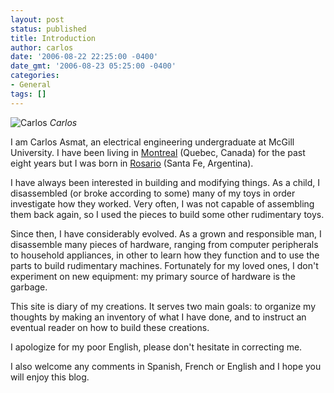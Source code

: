 ```yaml
---
layout: post
status: published
title: Introduction
author: carlos
date: '2006-08-22 22:25:00 -0400'
date_gmt: '2006-08-23 05:25:00 -0400'
categories:
- General
tags: []
---
```


![Carlos](http://carlitoscontraptions.com/wp-content/uploads/blogger/blogger/4122/3639/320/carlos.0.jpg)
*Carlos*

I am Carlos Asmat, an electrical engineering undergraduate at McGill University. I have been living in [Montreal](http://en.wikipedia.org/wiki/Montreal "Montreal") (Quebec, Canada) for the past eight years but I was born in [Rosario](http://en.wikipedia.org/wiki/Rosario "Rosario") (Santa Fe, Argentina).

I have always been interested in building and modifying things. As a child, I disassembled (or broke according to some) many of my toys in order investigate how they worked. Very often, I was not capable of assembling them back again, so I used the pieces to build some other rudimentary toys.

Since then, I have considerably evolved. As a grown and responsible man, I disassemble many pieces of hardware, ranging from computer peripherals to household appliances, in other to learn how they function and to use the parts to build rudimentary machines. Fortunately for my loved ones, I don't experiment on new equipment: my primary source of hardware is the garbage.

This site is diary of my creations. It serves two main goals: to organize my thoughts by making an inventory of what I have done, and to instruct an eventual reader on how to build these creations.

I apologize for my poor English, please don't hesitate in correcting me.

I also welcome any comments in Spanish, French or English and I hope you will enjoy this blog.
